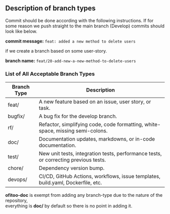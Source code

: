## Description of branch types

Commit should be done according with the following instructions.
If for some reason we push straight to the main branch (Develop)
commits should look like below.

**commit message:** `feat: added a new method to delete users` 

if we create a branch based on some user-story.  

**branch name:** `feat/20-add-new-a-new-method-to-delete-users`  

### List of All Acceptable Branch Types

| Branch Type | Description                                                                     |
|-------------|---------------------------------------------------------------------------------|
| feat/       | A new feature based on an issue, user story, or task.                           |
| bugfix/     | A bug fix for the develop branch.                                               |
| rf/         | Refactor, simplifying code, code formatting, white-space, missing semi-colons. |
| doc/        | Documentation updates, markdowns, or in-code documentation.                      |
| test/       | New unit tests, integration tests, performance tests, or correcting previous tests. |
| chore/      | Dependency version bump.                                                         |
| devops/     | CI/CD, GitHub Actions, workflows, issue templates, build.yaml, Dockerfile, etc. |


**ofitoo-doc** is exempt from adding any branch-type due to the nature of the repository,  
everything is **doc/** by default so there is no point in adding it.